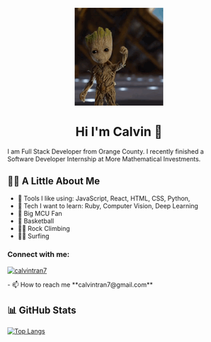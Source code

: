 
<p align="center">
  <img src="https://github.com/CalvinTran7/CalvinTran7/blob/main/hello.gif" />
</p>

<h1 align="center">Hi I'm Calvin 👋 </h1>

I am Full Stack Developer from Orange County. I recently finished a Software Developer Internship at More Mathematical Investments. 

## 🙋‍♂️   A Little About Me
* 🧰  Tools I like using:  JavaScript, React, HTML, CSS, Python,
* 📖  Tech I want to learn: Ruby, Computer Vision, Deep Learning
* 🎥  Big MCU Fan
* 🏀  Basketball
* 🧗‍♂️  Rock Climbing
* 🏄‍♂️  Surfing 


<h3 align="left">Connect with me:</h3>
<p align="left">
<a href="https://linkedin.com/in/calvintran7" target="blank"><img align="center" src="https://raw.githubusercontent.com/rahuldkjain/github-profile-readme-generator/master/src/images/icons/Social/linked-in-alt.svg" alt="calvintran7" height="30" width="40" /></a>
</p>
- 📫 How to reach me **calvintran7@gmail.com**

## 📊   GitHub Stats
[![Top Langs](https://github-readme-stats.vercel.app/api/top-langs/?username=CalvinTran7&layout=compact)](https://github.com/anuraghazra/github-readme-stats)
